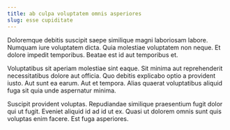 ```yaml
---
title: ab culpa voluptatem omnis asperiores
slug: esse cupiditate
---
```


Doloremque debitis suscipit saepe similique magni laboriosam labore. Numquam iure voluptatem dicta. Quia molestiae voluptatem non neque. Et dolore impedit temporibus. Beatae est id aut temporibus et.

Voluptatibus sit aperiam molestiae sint eaque. Sit minima aut reprehenderit necessitatibus dolore aut officia. Quo debitis explicabo optio a provident iusto. Aut sunt ea earum. Aut et tempora. Alias quaerat voluptatibus aliquid fuga sit quia unde aspernatur minima.

Suscipit provident voluptas. Repudiandae similique praesentium fugit dolor qui ut fugit. Eveniet aliquid id ad id ut ex. Quasi ut dolorem omnis sunt quis voluptas enim facere. Est fuga asperiores.
